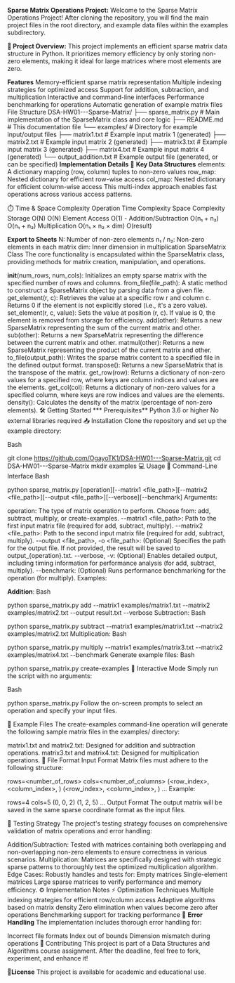 **Sparse Matrix Operations Project:**
Welcome to the Sparse Matrix Operations Project! After cloning the repository, you will find the main project files in the root directory, and example data files within the examples subdirectory.

**📌 Project Overview:**
This project implements an efficient sparse matrix data structure in Python. It prioritizes memory efficiency by only storing non-zero elements, making it ideal for large matrices where most elements are zero.

**Features**
Memory-efficient sparse matrix representation
Multiple indexing strategies for optimized access
Support for addition, subtraction, and multiplication
Interactive and command-line interfaces
Performance benchmarking for operations
Automatic generation of example matrix files
File Structure
DSA-HW01---Sparse-Matrix/
├── sparse_matrix.py      # Main implementation of the SparseMatrix class and core logic
├── README.md             # This documentation file
└── examples/             # Directory for example input/output files
    ├── matrix1.txt       # Example input matrix 1 (generated)
    ├── matrix2.txt       # Example input matrix 2 (generated)
    ├── matrix3.txt       # Example input matrix 3 (generated)
    ├── matrix4.txt       # Example input matrix 4 (generated)
    └── output_addition.txt # Example output file (generated, or can be specified)
 **Implementation Details**
🔑 **Key Data Structures**
elements: A dictionary mapping (row, column) tuples to non-zero values
row_map: Nested dictionary for efficient row-wise access
col_map: Nested dictionary for efficient column-wise access
This multi-index approach enables fast operations across various access patterns.

⏱️ Time & Space Complexity
Operation	Time Complexity	Space Complexity
Storage	O(N)	O(N)
Element Access	O(1)	-
Addition/Subtraction	O(n₁ + n₂)	O(n₁ + n₂)
Multiplication	O(n₁ × n₂ × dim)	O(result)

**Export to Sheets**
N: Number of non-zero elements
n₁ / n₂: Non-zero elements in each matrix
dim: Inner dimension in multiplication
SparseMatrix Class
The core functionality is encapsulated within the SparseMatrix class, providing methods for matrix creation, manipulation, and operations.

__init__(num_rows, num_cols): Initializes an empty sparse matrix with the specified number of rows and columns.
from_file(file_path): A static method to construct a SparseMatrix object by parsing data from a given file.
get_element(r, c): Retrieves the value at a specific row r and column c. Returns 0 if the element is not explicitly stored (i.e., it's a zero value).
set_element(r, c, value): Sets the value at position (r, c). If value is 0, the element is removed from storage for efficiency.
add(other): Returns a new SparseMatrix representing the sum of the current matrix and other.
sub(other): Returns a new SparseMatrix representing the difference between the current matrix and other.
matmul(other): Returns a new SparseMatrix representing the product of the current matrix and other.
to_file(output_path): Writes the sparse matrix content to a specified file in the defined output format.
transpose(): Returns a new SparseMatrix that is the transpose of the matrix.
get_row(row): Returns a dictionary of non-zero values for a specified row, where keys are column indices and values are the elements.
get_col(col): Returns a dictionary of non-zero values for a specified column, where keys are row indices and values are the elements.
density(): Calculates the density of the matrix (percentage of non-zero elements).
🛠️ Getting Started
*** Prerequisites**
Python 3.6 or higher
No external libraries required
📥 Installation
Clone the repository and set up the example directory:

Bash

git clone https://github.com/OgayoTK1/DSA-HW01---Sparse-Matrix.git
cd DSA-HW01---Sparse-Matrix
mkdir examples
💻 Usage
🧾 Command-Line Interface
Bash

python sparse_matrix.py [operation][--matrix1 <file_path>][--matrix2 <file_path>][--output <file_path>][--verbose][--benchmark]
Arguments:

operation: The type of matrix operation to perform. Choose from: add, subtract, multiply, or create-examples.
--matrix1 <file_path>: Path to the first input matrix file (required for add, subtract, multiply).
--matrix2 <file_path>: Path to the second input matrix file (required for add, subtract, multiply).
--output <file_path>, -o <file_path>: (Optional) Specifies the path for the output file. If not provided, the result will be saved to output_{operation}.txt.
--verbose, -v: (Optional) Enables detailed output, including timing information for performance analysis (for add, subtract, multiply).
--benchmark: (Optional) Runs performance benchmarking for the operation (for multiply).
Examples:

**Addition**:
Bash

python sparse_matrix.py add --matrix1 examples/matrix1.txt --matrix2 examples/matrix2.txt --output result.txt --verbose
Subtraction:
Bash

python sparse_matrix.py subtract --matrix1 examples/matrix1.txt --matrix2 examples/matrix2.txt
Multiplication:
Bash

python sparse_matrix.py multiply --matrix1 examples/matrix3.txt --matrix2 examples/matrix4.txt --benchmark
Generate example files:
Bash

python sparse_matrix.py create-examples
🤖 Interactive Mode
Simply run the script with no arguments:

Bash

python sparse_matrix.py
Follow the on-screen prompts to select an operation and specify your input files.

📂 Example Files
The create-examples command-line operation will generate the following sample matrix files in the examples/ directory:

matrix1.txt and matrix2.txt: Designed for addition and subtraction operations.
matrix3.txt and matrix4.txt: Designed for multiplication operations.
📄 File Format
Input Format
Matrix files must adhere to the following structure:

rows=<number_of_rows>
cols=<number_of_columns>
(<row_index>, <column_index>, <value>)
(<row_index>, <column_index>, <value>)
...
Example:

rows=4
cols=5
(0, 0, 2)
(1, 2, 5)
...
Output Format
The output matrix will be saved in the same sparse coordinate format as the input files.

🧪 Testing Strategy
The project's testing strategy focuses on comprehensive validation of matrix operations and error handling:

Addition/Subtraction: Tested with matrices containing both overlapping and non-overlapping non-zero elements to ensure correctness in various scenarios.
Multiplication: Matrices are specifically designed with strategic sparse patterns to thoroughly test the optimized multiplication algorithm.
Edge Cases: Robustly handles and tests for:
Empty matrices
Single-element matrices
Large sparse matrices to verify performance and memory efficiency.
⚙️ Implementation Notes
⚡ Optimization Techniques
Multiple indexing strategies for efficient row/column access
Adaptive algorithms based on matrix density
Zero elimination when values become zero after operations
Benchmarking support for tracking performance
🧯 **Error Handling**
The implementation includes thorough error handling for:

Incorrect file formats
Index out of bounds
Dimension mismatch during operations
🤝 Contributing
This project is part of a Data Structures and Algorithms course assignment. After the deadline, feel free to fork, experiment, and enhance it!

📜**License**
This project is available for academic and educational use.
